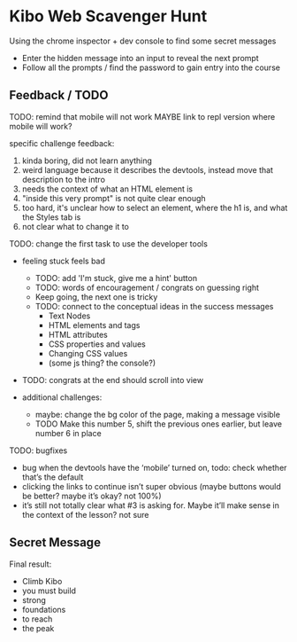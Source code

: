 # Kibo Web Scavenger Hunt

Using the chrome inspector + dev console to find some secret messages

- Enter the hidden message into an input to reveal the next prompt
- Follow all the prompts / find the password to gain entry into the course

## Feedback / TODO

TODO: remind that mobile will not work
MAYBE link to repl version where mobile will work?

specific challenge feedback:

1. kinda boring, did not learn anything
2. weird language because it describes the devtools, instead move that
   description to the intro
3. needs the context of what an HTML element is
4. "inside this very prompt" is not quite clear enough
5. too hard, it's unclear how to select an element, where the h1 is,
    and what the Styles tab is
6. not clear what to change it to

TODO: change the first task to use the developer tools

- feeling stuck feels bad
    - TODO: add 'I'm stuck, give me a hint' button
    - TODO: words of encouragement / congrats on guessing right
    - Keep going, the next one is tricky
    - TODO: connect to the conceptual ideas in the success messages
        - Text Nodes
        - HTML elements and tags
        - HTML attributes
        - CSS properties and values
        - Changing CSS values
        - (some js thing? the console?)

- TODO: congrats at the end should scroll into view
- additional challenges:
    - maybe: change the bg color of the page, making a message visible
    - TODO Make this number 5, shift the previous ones earlier, but leave number 6 in place

TODO: bugfixes
- bug when the devtools have the ‘mobile’ turned on, todo: check whether that’s the default
- clicking the links to continue isn’t super obvious (maybe buttons would be better? maybe it’s okay? not 100%)
- it’s still not totally clear what #3 is asking for. Maybe it’ll make sense in the context of the lesson? not sure

## Secret Message

Final result:
- Climb Kibo
- you must build
- strong
- foundations
- to reach
- the peak
